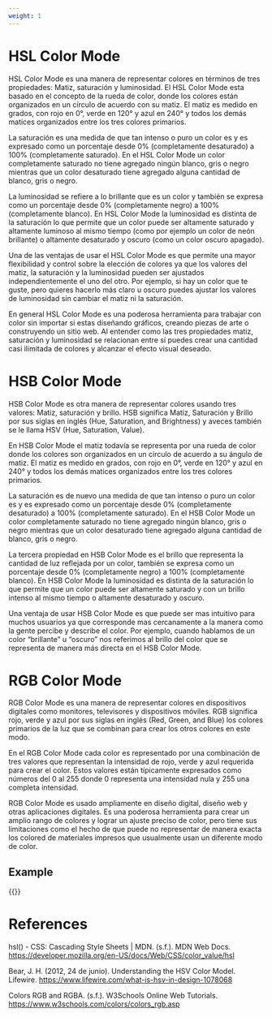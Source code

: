 ```yaml
---
weight: 1
---
```




# HSL Color Mode

HSL Color Mode es una manera de representar colores en términos de tres propiedades: Matiz, saturación y luminosidad. El HSL Color Mode esta basado en el concepto de la rueda de color, donde los colores están organizados en un círculo de acuerdo con su matiz. El matiz es medido en grados, con rojo en 0°, verde en 120° y azul en 240° y todos los demás matices organizados entre los tres colores primarios.

La saturación es una medida de que tan intenso o puro un color es y es expresado como un porcentaje desde 0% (completamente desaturado) a 100% (completamente saturado). En el HSL Color Mode un color completamente saturado no tiene agregado ningún blanco, gris o negro mientras que un color desaturado tiene agregado alguna cantidad de blanco, gris o negro.

La luminosidad se refiere a lo brillante que es un color y también se expresa como un porcentaje desde 0% (completamente negro) a 100% (completamente blanco). En HSL Color Mode la luminosidad es distinta de la saturación lo que permite que un color puede ser altamente saturado y altamente luminoso al mismo tiempo (como por ejemplo un color de neón brillante) o altamente desaturado y oscuro (como un color oscuro apagado).

Una de las ventajas de usar el HSL Color Mode es que permite una mayor flexibilidad y control sobre la elección de colores ya que los valores del matiz, la saturación y la luminosidad pueden ser ajustados independientemente el uno del otro. Por ejemplo, si hay un color que te guste, pero quieres hacerlo más claro u oscuro puedes ajustar los valores de luminosidad sin cambiar el matiz ni la saturación.

En general HSL Color Mode es una poderosa herramienta para trabajar con color sin importar si estas diseñando gráficos, creando piezas de arte o construyendo un sitio web. Al entender como las tres propiedades matiz, saturación y luminosidad se relacionan entre sí puedes crear una cantidad casi ilimitada de colores y alcanzar el efecto visual deseado.


# HSB Color Mode
HSB Color Mode es otra manera de representar colores usando tres valores: Matiz, saturación y brillo. HSB significa Matiz, Saturación y Brillo por sus siglas en inglés (Hue, Saturation, and Brightness) y aveces también se le llama HSV (Hue, Saturation, Value).

En HSB Color Mode el matiz todavía se representa por una rueda de color donde los colores son organizados en un círculo de acuerdo a su ángulo de matiz. El matiz es medido en grados, con rojo en 0°, verde en 120° y azul en 240° y todos los demás matices organizados entre los tres colores primarios.

La saturación es de nuevo una medida de que tan intenso o puro un color es y es expresado como un porcentaje desde 0% (completamente desaturado) a 100% (completamente saturado). En el HSB Color Mode un color completamente saturado no tiene agregado ningún blanco, gris o negro mientras que un color desaturado tiene agregado alguna cantidad de blanco, gris o negro.

La tercera propiedad en HSB Color Mode es el brillo que representa la cantidad de luz reflejada por un color, también se expresa como un porcentaje desde 0% (completamente negro) a 100% (completamente blanco). En HSB Color Mode la luminosidad es distinta de la saturación lo que permite que un color puede ser altamente saturado y con un brillo intenso al mismo tiempo o altamente desaturado y oscuro.

Una ventaja de usar HSB Color Mode es que puede ser mas intuitivo para muchos usuarios ya que corresponde mas cercanamente a la manera como la gente percibe y describe el color. Por ejemplo, cuando hablamos de un color “brillante” u “oscuro” nos referimos al brillo del color que se representa de manera más directa en el HSB Color Mode.


# RGB Color Mode
RGB Color Mode es una manera de representar colores en dispositivos digitales como monitores, televisores y dispositivos móviles. RGB significa rojo, verde y azul por sus siglas en inglés (Red, Green, and Blue) los colores primarios de la luz que se combinan para crear los otros colores en este modo.

En el RGB Color Mode cada color es representado por una combinación de tres valores que representan la intensidad de rojo, verde y azul requerida para crear el color. Estos valores están típicamente expresados como números del 0 al 255 donde 0 representa una intensidad nula y 255 una completa intensidad.

RGB Color Mode es usado ampliamente en diseño digital, diseño web y otras aplicaciones digitales. Es una poderosa herramienta para crear un amplio rango de colores y lograr un ajuste preciso de color, pero tiene sus limitaciones como el hecho de que puede no representar de manera exacta los colored de materiales impresos que usualmente usan un diferente modo de color.


## Example

{{<p5-iframe ver="1.4.2" sketch="/showcase/sketches/coloring.js" width="600" height="800" marginHeight="0" marginWidth="0" frameBorder="0" scrolling="no">}}

# References

hsl() - CSS: Cascading Style Sheets | MDN. (s.f.). MDN Web Docs. https://developer.mozilla.org/en-US/docs/Web/CSS/color_value/hsl

Bear, J. H. (2012, 24 de junio). Understanding the HSV Color Model. Lifewire. https://www.lifewire.com/what-is-hsv-in-design-1078068

Colors RGB and RGBA. (s.f.). W3Schools Online Web Tutorials. https://www.w3schools.com/colors/colors_rgb.asp


